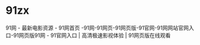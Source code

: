 # 91zx
91网 - 最新电影资源 - 91网首页 -91网-91网页-91网页版-91官网-91网网站官网入口-91网页版91网 - 91官网入口 | 高清极速影视体验 | 91网页版在线观看
